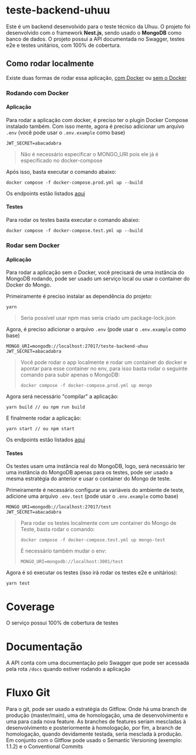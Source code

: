# teste-backend-uhuu

Este é um backend desenvolvido para o teste técnico da Uhuu. O projeto foi desenvolvido com o framework **Nest.js**, sendo usado o **MongoDB** como banco de dados. O projeto possui a API documentada no Swagger, testes e2e e testes unitários, com 100% de cobertura.

## Como rodar localmente

Existe duas formas de rodar essa aplicação, [com Docker](#with-docker) ou [sem o Docker](#without-docker)

### Rodando com Docker<a name="with-docker"></a>


#### Aplicação
Para rodar a aplicação com docker, é preciso ter o plugin Docker Compose instalado também. Com isso mente, agora é preciso adicionar um arquivo `.env` (você pode usar o `.env.example` como base)

```
JWT_SECRET=abacadabra
```

> Não é necessário especificar o MONGO_URI pois ele já é especificado no docker-compose

Após isso, basta executar o comando abaixo:

```
docker compose -f docker-compose.prod.yml up --build
```

Os endpoints estão listados [aqui](#docs)

#### Testes
Para rodar os testes basta executar o comando abaixo:

```
docker compose -f docker-compose.test.yml up --build
```

### Rodar sem Docker<a name="without-docker"></a>

#### Aplicação

Para rodar a aplicação sem o Docker, você precisará de uma instância do MongoDB rodando, pode ser usado um serviço local ou usar o container do Docker do Mongo.

Primeiramente é preciso instalar as dependência do projeto:

```
yarn
```

> Seria possível usar npm mas seria criado um package-lock.json

Agora, é preciso adicionar o arquivo `.env` (pode usar o `.env.example` como base)

```
MONGO_URI=mongodb://localhost:27017/teste-backend-uhuu
JWT_SECRET=abacadabra
```

> Você pode rodar o app localmente e rodar um container do docker e apontar para esse container no env, para isso basta rodar o seguinte comando para subir apenas o MongoDB:
> 
> ```
> docker compose -f docker-compose.prod.yml up mongo
> ```

Agora será necessário "compilar" a aplicação:

```
yarn build // ou npm run build
```

E finalmente rodar a aplicação:

```
yarn start // ou npm start
```

Os endpoints estão listados [aqui](#docs)

#### Testes
Os testes usam uma instância real do MongoDB, logo, será necessário ter uma instância do MongoDB apenas para os testes, pode ser usado a mesma estratégia do anterior e usar o container do Mongo de teste.

Primeiramente é necessário configurar as variáveis do ambiente de teste, adicione uma arquivo `.env.test` (pode usar o `.env.example` como base)

```
MONGO_URI=mongodb://localhost:27017/test
JWT_SECRET=abacadabra
```

> Para rodar os testes localmente com um container do Mongo de Teste, basta rodar o comando:
> ```
> docker compose -f docker-compose.test.yml up mongo-test
> ```
>
> É necessário também mudar o env:
> ```
> MONGO_URI=mongodb://localhost:3001/test
> ```

Agora é só executar os testes (isso irá rodar os testes e2e e unitários):

```
yarn test
```

# Coverage
O serviço possui 100% de cobertura de testes

# Documentação <a name="docs"></a>

A API conta com uma documentação pelo Swagger que pode ser acessada pela rota `/docs` quando estiver rodando a aplicação

# Fluxo Git

Para o git, pode ser usado a estratégia do Gitflow. Onde há uma branch de produção (master/main), uma de homologação, uma de desenvolvimento e uma para cada nova feature. As branches de features seriam mescladas à desenvolvimento e posteriormente à homologação, por fim, a branch de homologação, quando devidamente testada, seria mesclada à produção. Em conjunto com o Gitflow pode usado o Semantic Versioning (exemplo: 1.1.2) e o Conventional Commits